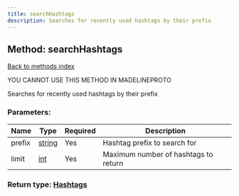 ```yaml
---
title: searchHashtags
description: Searches for recently used hashtags by their prefix
---
```

## Method: searchHashtags  
[Back to methods index](index.md)


YOU CANNOT USE THIS METHOD IN MADELINEPROTO


Searches for recently used hashtags by their prefix

### Parameters:

| Name     |    Type       | Required | Description |
|----------|---------------|----------|-------------|
|prefix|[string](../types/string.md) | Yes|Hashtag prefix to search for|
|limit|[int](../types/int.md) | Yes|Maximum number of hashtags to return|


### Return type: [Hashtags](../types/Hashtags.md)

